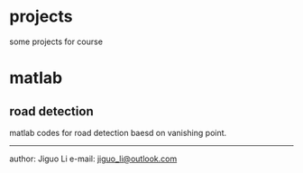# projects
some projects for course

# matlab
## road detection
matlab codes for road detection baesd on vanishing point.



----
author: Jiguo Li 
e-mail: jiguo_li@outlook.com